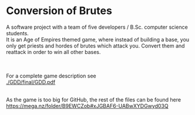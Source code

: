 # Conversion of Brutes

A software project with a team of five developers / B.Sc. computer science students.<br>
It is an Age of Empires themed game, where instead of building a base, you only get priests and hordes
of brutes which attack you.
Convert them and reattack in order to win all other bases.<br><br><br>


For a complete game description see<br>
<a href=https://github.com/luifire/conversion_of_brutes/blob/6ee300a53aaca2fcf01c33dc0c2b992a5b8cbd20/GDD/final/GDD.pdf>./GDD/final/GDD.pdf</a><br><br>

As the game is too big for GitHub, the rest of the files can be found here<br>
https://mega.nz/folder/B9EWCZob#xJGBAF6-UABwXYDGwyd03Q

